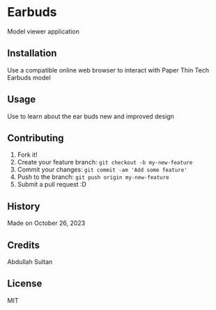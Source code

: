 # Earbuds

Model viewer application

## Installation

Use a compatible online web browser to interact with Paper Thin Tech Earbuds model

## Usage

Use to learn about the ear buds new and improved design

## Contributing

1. Fork it!
2. Create your feature branch: `git checkout -b my-new-feature`
3. Commit your changes: `git commit -am 'Add some feature'`
4. Push to the branch: `git push origin my-new-feature`
5. Submit a pull request :D

## History

Made on October 26, 2023

## Credits

Abdullah Sultan

## License

MIT
